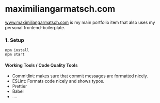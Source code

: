 # maximiliangarmatsch.com
www.maximiliangarmatsch.com is my main portfolio item that also uses my personal frontend-boilerplate. 

### 1. Setup
```
npm install
npm start
```

#### Working Tools / Code Quality Tools
- Commitlint: makes sure that commit messages are formatted nicely.
- ESLint: Formats code nicely and shows typos.
- Prettier
- Babel
- ....
